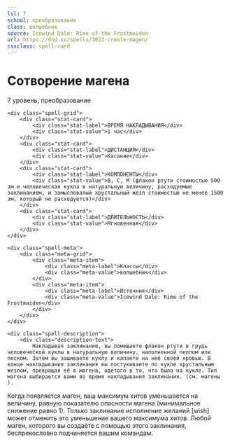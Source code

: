 ```yaml
---
lvl: 7
school: преобразование
class: волшебник
source: Icewind Dale: Rime of the Frostmaiden
url: https://dnd.su/spells/3023-create-magen/
cssclass: spell-card
---
```


<div class="spell-container">
    <div class="spell-header">
        <h1 class="spell-name">Сотворение магена</h1>
        <div class="spell-level">7 уровень, преобразование</div>
    </div>
    
    <div class="spell-grid">
        <div class="stat-card">
            <div class="stat-label">ВРЕМЯ НАКЛАДЫВАНИЯ</div>
            <div class="stat-value">1 час</div>
        </div>
        <div class="stat-card">
            <div class="stat-label">ДИСТАНЦИЯ</div>
            <div class="stat-value">Касание</div>
        </div>
        <div class="stat-card">
            <div class="stat-label">КОМПОНЕНТЫ</div>
            <div class="stat-value">В, С, М (флакон ртути стоимостью 500 зм и человеческая кукла в натуральную величину, расходуемые заклинанием, и замысловатый хрустальный жезл стоимостью не менее 1500 зм, который не расходуется)</div>
        </div>
        <div class="stat-card">
            <div class="stat-label">ДЛИТЕЛЬНОСТЬ</div>
            <div class="stat-value">Мгновенная</div>
        </div>
    </div>
    
    <div class="spell-meta">
        <div class="meta-grid">
            <div class="meta-item">
                <div class="meta-label">Классы</div>
                <div class="meta-value">волшебник</div>
            </div>
            <div class="meta-item">
                <div class="meta-label">Источник</div>
                <div class="meta-value">Icewind Dale: Rime of the Frostmaiden</div>
            </div>
        </div>
    </div>
    
    <div class="spell-description">
        <div class="description-text">
            Накладывая заклинание, вы помещаете флакон ртути в грудь человеческой куклы в натуральную величину, наполненной пеплом или песком. Затем вы зашиваете куклу и капаете на неё своей кровью. В конце накладывания заклинания вы постукиваете по кукле хрустальным жезлом, превращая её в магена, одетого в то, что было на кукле. Тип магена выбирается вами во время накладывания заклинания. (см. магены ).
Когда появляется маген, ваш максимум хитов уменьшается на величину, равную показателю опасности магена (минимальное снижение равно 1). Только заклинание исполнение желаний [wish] может отменить это уменьшение вашего максимума хитов.
Любой маген, которого вы создаёте с помощью этого заклинания, беспрекословно подчиняется вашим командам.
        </div>
    </div>
</div>